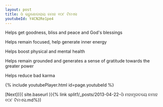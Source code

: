 ```yaml
---
layout: post
title: ଓଁ ଭ୍ରୁଶୋଦାରାୟ ନମାହ ୧୦୮ ଟିମଏସ
youtubeId: Y4CN2Re1pe4
---
```

 
 
Helps get goodness, bliss and peace and God's blessings
 
Helps remain focused, help generate inner energy 
 
Helps boost physical and mental health 
 
Helps remain grounded and generates a sense of gratitude towards the greater power 
 
Helps reduce bad karma
 
 
 
 


{% include youtubePlayer.html id=page.youtubeId %}
 
[Next]({{ site.baseurl }}{% link  split1/_posts/2013-04-22-ଓଁ ମହାମୂରତୟେ ନମାହ ୧୦୮ ଟିମଏସ.md%})
 
